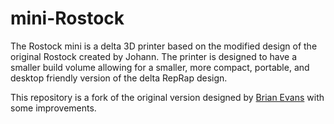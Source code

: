 mini-Rostock
============


The Rostock mini is a delta 3D printer based on the modified design of the original Rostock created by Johann.
The printer is designed to have a smaller build volume allowing for a smaller, more compact, portable, and desktop friendly version of the delta RepRap design.

This repository is a fork of the original version designed by [Brian Evans](http://www.thingiverse.com/bwevans) with some improvements.




